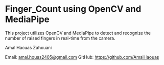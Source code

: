 # Finger_Count using OpenCV and MediaPipe

This project utilizes OpenCV and MediaPipe to detect and recognize the number of raised fingers in real-time from the camera.

Amal Haouas Zahouani

Email: amal.houas2405@gmail.com
GitHub: https://github.com/AmalHaouas
